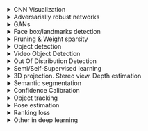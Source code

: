 <details>
  <summary>CNN Visualization</summary>

  Deep Inside Convolutional Networks: Visualising Image Classification Models and Saliency Maps | 2014 | [link](https://cs.nyu.edu/~fergus/papers/zeilerECCV2014.pdf) | [github](https://github.com/binrey/lithub/blob/master/data/Deep%20Inside%20Convolutional%20Networks:%20Visualising...%202014.pdf)    
  Visualizing and Understanding Convolutional Networks | 2014 | [link](https://arxiv.org/pdf/1311.2901.pdf) | [github](https://github.com/binrey/lithub/blob/master/data/Visualizing%20and%20Understanding%20Convolutional%20Networks%202014.pdf)   
  Striving for Simplisity: The All Convolutional Net | 2015 | [link](https://arxiv.org/pdf/1412.6806.pdf) | [github](https://github.com/binrey/lithub/blob/master/data/Striving%20for%20Simplisity:%20The%20All%20Convolutional%20Net%202015.pdf)   
  Adaptive Deconvolutional Networks for Mid and High Level Feature Learning | 2011 | [github](https://github.com/binrey/lithub/blob/master/data/Adaptive%20Deconvolutional%20Networks%20for%20Mid%20and%20High%20Level%20Feature%20Learning%202011.pdf)    
  Grad-CAM:Visual Explanations from Deep Networks via Gradient-based Localization | 2017 | [link](https://arxiv.org/abs/1610.02391) | [github](https://github.com/binrey/lithub/blob/master/data/Grad-CAM:%20Visual%20Explanations%20from%20Deep%20Networks...%202017.pdf)    
  Visualizing the Impact of Feature Attribution Baselines | [link](https://distill.pub/2020/attribution-baselines/)    
  Visualization gradient-based methods | [link](http://blog.qure.ai/notes/deep-learning-visualization-gradient-based-methods)    
</details>

<details>
  <summary>Adversarially robust networks</summary>

  Image Synthesis with a Single (Robust) Classifier | 2019 | [link](https://pdfs.semanticscholar.org/9def/7ae50a48bb914e4ea88730e5f01c17af685e.pdf)    
  Adversarial Robustness as a Prior for Learned Representations | 2019 | [link](https://arxiv.org/pdf/1906.00945.pdf)    
  Do Adversarially Robust ImageNet Models Transfer Better? | 2020 | [link](https://arxiv.org/pdf/2007.08489.pdf)    
  Improved Regularization of Convolutional Neural Networks with Cutout | 2017 | [link](https://arxiv.org/pdf/1708.04552.pdf)    
  Random Erasing Data Augmentation | 2017 | [link](https://arxiv.org/pdf/1708.04896.pdf)    
  Data Augmentation using Random Image Cropping and Patching for Deep CNNs | 2019 | [link](https://arxiv.org/pdf/1811.09030.pdf)    
</details>

<details>
  <summary>GANs</summary>

  #### Implementations
  Keras-GANs | [link](https://github.com/eriklindernoren/Keras-GAN)    
  COND DCGAN-tensorflow | [link](https://github.com/utkd/gans/blob/master/cifar10cgan.ipynb)    
  BEGAN-tensorflow | [link](https://github.com/fabulousjeong/began-tensorflow)   
  How to Develop a GAN for Generating Handwritten Digits | [link](https://machinelearningmastery.com/how-to-develop-a-generative-adversarial-network-for-an-mnist-handwritten-digits-from-scratch-in-keras/)    
  Unrolled-GAN. Tensorflow model | [link](https://github.com/gokul-uf/TF-Unrolled-GAN/blob/master/model.py)    
  Unrolled-GAN. Simple example in jup-notebook | [link](https://github.com/poolio/unrolled_gan/blob/master/Unrolled%20GAN%20demo.ipynb)   
  Trafficsign cyclegan | [link](https://github.com/Spataner/trafficsign-cyclegan)    
  NIPS 2016 Tutorial: Generative Adversarial Networks | [link](https://arxiv.org/pdf/1701.00160.pdf) | [github](data/1701.00160.pdf)    
  Keras-ACGAN-CIFAR10 | [link](https://github.com/King-Of-Knights/Keras-ACGAN-CIFAR10)    
  Cycle-GAN in Keras | [link](https://github.com/MingwangLin/cyclegan-keras)    
  Illustarted VQGAN | [link](https://ljvmiranda921.github.io/notebook/2021/08/08/clip-vqgan/)    

  #### Articles
  GAN: Generative Adversarial Nets | 2014 | [link](https://arxiv.org/pdf/1406.2661.pdf)    
  Image-to-Image Translation with Conditional Adversarial Networks | 2016 | [link](https://arxiv.org/pdf/1611.07004v1.pdf)    
  DCGAN: Unsupervised Representation Learning with Deep Conv. GANs | 2016 | [link](https://arxiv.org/pdf/1511.06434.pdf)    
  NIPS 2016 Tutorial: Generative Adversarial Networks | 2016 | [link](https://arxiv.org/pdf/1701.00160.pdf)    
  CA-GAN: Conditional Image Synthesis with Auxiliary Classifier GANs | 2016 | [link](https://arxiv.org/pdf/1610.09585.pdf)    
  BEGAN: Boundary Equilibrium Generative Adversarial Networks | 2017 | [link](https://arxiv.org/pdf/1703.10717.pdf)   
  Unrolled GANs | 2017 | [link](https://arxiv.org/pdf/1611.02163.pdf)    
  CycleGAN: Unpaired Image-to-Image Translation using Cycle-GANs | 2018 | [link](https://arxiv.org/pdf/1703.10593.pdf)    
  CGANS with Projection Discriminator | 2018 | [link](https://arxiv.org/pdf/1802.05637.pdf)    
  GAN hacks | [link](https://github.com/soumith/ganhacks)    
  GAN Series (from the beginning to the end) | [link](https://medium.com/@jonathan_hui/gan-gan-series-2d279f906e7b)    
  Generation of Natural Traffic Sign | [link](https://github.com/binrey/lithub/blob/master/data/Signs%20with%20CycleGan.pdf)   
  Achieving Robustness in the Wild via Adversarial Mixing with Disentangled Representationshttps | 2019 | [link](https://arxiv.org/pdf/1912.03192.pdf)    
  Image-to-Image Translation with Conditional Adversarial Networks (Pix2Pix) | 2018 | [link](https://arxiv.org/pdf/1611.07004.pdf)    
  Instance Normalization | 2017 | [link](https://arxiv.org/pdf/1607.08022.pdf)    
  Improved Techniques for Training GANs | 2016 | [link](https://arxiv.org/pdf/1606.03498v1.pdf)    
  Perceptual Losses for Real-Time Style Transfer and Super-Resolution | 2016 | [link](https://arxiv.org/pdf/1603.08155.pdf)    
  A U-Net Based Discriminator for Generative Adversarial Networks | 2020 | [link](https://arxiv.org/pdf/2002.12655.pdf)    
</details>
  
<details>
  
  <summary>Face box/landmarks detection</summary>
  
  #### Implementations
  MTCNN on caffe | [link](https://github.com/blankWorld/MTCNN-Accelerate-Onet)    
  
  #### Articles
  MTCNN description | [link](https://towardsdatascience.com/face-detection-using-mtcnn-a-guide-for-face-extraction-with-a-focus-on-speed-c6d59f82d49)    
  A Multi-Task CNN Framework for Driver Face Monitoring | [link](https://www.researchgate.net/publication/329748136_A_Multi-Task_CNN_Framework_for_Driver_Face_Monitoring)    
  Driver Drowsiness Detection Model Using Convolutional Neural Networks Techniques for Android Application | 2020 | [link](https://arxiv.org/pdf/2002.03728.pdf)    
  Fast Facial Landmark Detection and Applications: A Survey | 2021 | [link](https://arxiv.org/ftp/arxiv/papers/2101/2101.10808.pdf)    
  Как на самом деле работает распознавание лиц | [link](https://habr.com/ru/company/ntechlab/blog/586770/)    
</details> 
  
<details>
  <summary>Pruning & Weight sparsity</summary>
  
  Learning both Weights and Connections for Efficient Neural Networks | 2015 | [link](https://arxiv.org/pdf/1506.02626.pdf)  
  Sparse Convolutional Neural Networks | 2015 | [link](https://zpascal.net/cvpr2015/Liu_Sparse_Convolutional_Neural_2015_CVPR_paper.pdf)  
  Spatially-sparse convolutional neural networks | 2014 | [link](https://arxiv.org/pdf/1409.6070.pdf)  
  Training Sparse Neural Networks | 2016 | [link](https://arxiv.org/pdf/1611.06694.pdf)  
  Learning Sparse Neural Networks through L0 Regularization | 2018 | [link](https://arxiv.org/pdf/1712.01312.pdf)  
  Learning Sparse Neural Networks via Sensitivity-Driven Regularization | 2018 | [link](https://papers.nips.cc/paper/7644-learning-sparse-neural-networks-via-sensitivity-driven-regularization.pdf)  
  The Difficulty of Training Sparse Neural Networks | 2019 | [link](https://openreview.net/pdf?id=SyeyPEH23N)  
  Pruned and Structurally Sparse Neural Networks | 2018 | [link](https://arxiv.org/pdf/1810.00299.pdf)  
  Submanifold Sparse Convolutional Networks | 2017 | [link](https://arxiv.org/pdf/1706.01307.pdf)    

  The State of Sparsity in Deep Neural Networks | 2019 | [link](https://arxiv.org/pdf/1902.09574.pdf)    
  Sparse, Quantized, Full Frame CNN for Low Power Embedded Devices - Texas Instruments | [link](
  http://openaccess.thecvf.com/content_cvpr_2017_workshops/w4/papers/Mathew_Sparse_Quantized_Full_CVPR_2017_paper.pdf)   
  Ristretto: Hardware-Oriented Approximation of Convolutional Neural Networks | 2016 | [link](https://arxiv.org/pdf/1605.06402.pdf)    
  How to Quantize Neural Networks with TensorFlow | 2016 | [link](https://petewarden.com/2016/05/03/how-to-quantize-neural-networks-with-tensorflow/)    
  Quantizing deep convolutional networks for efficient inference: A whitepaper | 2018 | [link](https://arxiv.org/pdf/1806.08342.pdf)    
  Do We Really Need Model Compression? | [link](http://mitchgordon.me/machine/learning/2020/01/13/do-we-really-need-model-compression.html)    
  A Survey on Methods and Theories of Quantized Neural Networks | 2018 | [link](https://arxiv.org/pdf/1808.04752.pdf)   
</details>

<details>
  <summary>Object detection</summary>

  #### Implementations
  SSD in keras | [link](https://github.com/tanakataiki/ssd_kerasV2)    

  #### Articles
  A Survey of the Recent Architectures of Deep Convolutional Neural Networks | 2019 | [link](https://github.com/binrey/lithub/blob/master/data/A%20Survey%20of%20the%20Recent%20Architectures%20of%20Deep%20Convolutional%20Neural%20Networks%202019.pdf)   
  Exploring the Origins and Prevalence of Texture Bias in Convolutional Neural Networks | 2019 | [link](https://arxiv.org/pdf/1911.09071.pdf)    
  ShuffleNet | 2017 | [link](https://arxiv.org/pdf/1707.01083.pdf)    
  ResNet-38 | 2016 | [link](https://arxiv.org/pdf/1611.10080.pdf)    
  Deep Learning for Generic Object Detection: A Survey | 2019 | [link](https://arxiv.org/pdf/1809.02165.pdf)    
  Rethinking ImageNet Pre-training | 2018 | [link](https://arxiv.org/pdf/1811.08883.pdf)    
  Do Better ImageNet Models Transfer Better? | 2019 | [link](https://arxiv.org/pdf/1805.08974.pdf)     
  Object Detection List | [link](https://github.com/hoya012/deep_learning_object_detection)    
  Weakly supervised discriminative localization and classification: a joint learning process | 2009 | [github](data/1701.00160.pdf)    
  Object-centric spatial pooling for image classification | 2012 | [github](data/SegSVM_CMU-RI-TR-09-29.pdf)   
  5 Significant Object Detection Challenges and Solutions | [link](http://kimberlyfessel.com/algorithms/literature%20reviews/object-detection-challenges/)    
  How Much Position Information Do Convolutional Neural Networks Encode? | [link](https://arxiv.org/pdf/2001.08248.pdf)    
  Joint Face Detection and Alignment using Multi-task Cascaded Convolutional Networks | 2016 | [link](https://arxiv.org/pdf/1604.02878.pdf)    
  YOLO9000: Better, Faster, Stronger | 2016 | [link](https://arxiv.org/pdf/1612.08242.pdf)    
  Part-Aware Region Proposal for Vehicle Detection in High Occlusion Environment | 2018 | [link](https://github.com/binrey/lithub/blob/master/data/Part-Aware_Region_Proposal_for_Vehicle_Detection_i.pdf)    
  Occlusion-aware R-CNN: Detecting Pedestrians in a Crowd | 2018 | [link](https://arxiv.org/pdf/1807.08407.pdf)    
  Small objects detection | [link](https://medium.com/datadriveninvestor/small-objects-detection-problem-c5b430996162)   
  Feature Pyramid Networks for Object Detection | 2017 | [link](https://arxiv.org/pdf/1612.03144.pdf)   
  PP-YOLO: An Effective and Efficient Implementation of Object Detector | 2020 | [link](https://arxiv.org/pdf/2007.12099.pdf)    
  A Survey of Deep Learning-based Object Detection | 2019 | [link](https://arxiv.org/pdf/1907.09408.pdf)    
  Tips for implementing SSD Object Detection (with TensorFlow code) | 2019 | [link](https://lambdalabs.com/blog/how-to-implement-ssd-object-detection-in-tensorflow/)    
  Fire SSD: Wide Fire Modules based Single Shot Detector on Edge Device | 2018 | [link](https://arxiv.org/pdf/1806.05363v1.pdf)    
  DEFORMABLE DETR: DEFORMABLE TRANSFORMERS FOR END-TO-END OBJECT DETECTION | 2021 | [link](https://openreview.net/pdf?id=gZ9hCDWe6ke)    
  Object Detection Accuracy (mAP) Cheat Sheet | [link](https://towardsdatascience.com/object-detection-accuracy-map-cheat-sheet-8f710fd79011)    
  EfficientNetV2: Smaller Models and Faster Training | 2021 | [link](https://arxiv.org/pdf/2104.00298.pdf)    
</details>

<details>
  <summary>Video Object Detection</summary>
  
  Guide to VOD | [link](https://towardsdatascience.com/ug-vod-the-ultimate-guide-to-video-object-detection-816a76073aef)    
  Object Detection in Video with Spatiotemporal Sampling Networks | [link](https://arxiv.org/pdf/1803.05549.pdf)    
</details>

<details>
  <summary>Out Of Distribution Detection</summary>
  
  Out-of-Distribution Detection in Deep Neural Networks | [link](https://medium.com/analytics-vidhya/out-of-distribution-detection-in-deep-neural-networks-450da9ed7044)   
  Contrastive Training for Improved Out-of-Distribution Detection | [link](https://arxiv.org/pdf/2007.05566.pdf)      
  Label Smoothed Embedding Hypothesis for Out-of-Distribution Detection | 2021 | [link](https://arxiv.org/pdf/2102.05131.pdf)    
</details>

<details>
  <summary>Semi/Self-Supervised learning</summary>
  
  FixMatch: Simplifying Semi-Supervised Learning with Consistency and Confidence | 2001 | [link](https://arxiv.org/pdf/2001.07685.pdf)   
  A Simple Framework for Contrastive Learning of Visual Representations | 2020 | [link](https://arxiv.org/pdf/2002.05709.pdf)   
  Self-Supervised Representation Learning Overview | 2020 | [link](https://lilianweng.github.io/lil-log/2019/11/10/self-supervised-learning.html)    
  Emerging Properties in Self-Supervised Vision Transformers | [link](https://arxiv.org/pdf/2104.14294.pdf)    
  Efficient Visual Pretraining with Contrastive Detection | 2021 | [link](https://arxiv.org/pdf/2103.10957.pdf)    
  Emerging Properties in Self-Supervised Vision Transformers | 2021 | [link](https://arxiv.org/pdf/2104.14294.pdf)    
  An intro to self supervised learning | [link](https://towardsdatascience.com/a-different-kind-of-deep-learning-part-1-90fe6c52f1ab)    
  Self Supervised learning: generative approaches | [link](https://towardsdatascience.com/a-different-kind-of-deep-learning-part-2-b447ff469255)    
</details>

<details>
  <summary>3D projection. Stereo view. Depth estimation</summary>
  
  ### Implementations    
  Camera-Lidar Projection: Navigating between 2D and 3D | [link](https://medium.com/swlh/camera-lidar-projection-navigating-between-2d-and-3d-911c78167a94)    
  3D trajectory reconstruction of moving objects using multiple unsynchronized cameras | [link](https://github.com/CenekAlbl/mvus)    
  3D reconstruction example | [link](https://github.com/alyssaq/3Dreconstruction)    
  Depth perception using stereo camera (Python/C++) | [link](https://learnopencv.com/depth-perception-using-stereo-camera-python-c/)    
  Disparity map from opencv | [link](https://docs.opencv.org/4.x/dd/d53/tutorial_py_depthmap.html)    
  Inverse Projection | [link](https://github.com/darylclimb/cvml_project/tree/master/projections/inverse_projection)    
  Калибровка камеры с использованием с OpenCV | [link](https://docs.opencv.org/4.x/d4/d94/tutorial_camera_calibration.html) | [link](https://waksoft.susu.ru/2020/02/29/kalibrovka-kamery-s-ispolzovaniem-s-opencv/)        
  
  ### Articles    
  Основы стереозрения | [link](https://habr.com/ru/post/130300/)    
  Disparity Matrix | [link](https://jayrambhia.com/blog/disparity-mpas)    
  Stereo Ranging | [link](https://jayrambhia.com/blog/stereoranging)    
  Monocular Depth estimation with keras | [link](https://keras.io/examples/vision/depth_estimation/)    
  Digging Into Self-Supervised Monocular Depth Estimation | [link](https://openaccess.thecvf.com/content_ICCV_2019/papers/Godard_Digging_Into_Self-Supervised_Monocular_Depth_Estimation_ICCV_2019_paper.pdf)    
  Depth Map Prediction from a Single Image using a Multi-Scale Deep Network | 2014 | [link](https://papers.nips.cc/paper/2014/file/7bccfde7714a1ebadf06c5f4cea752c1-Paper.pdf)    
  Stereo Depth Estimation (Papers With Code) | [link](https://paperswithcode.com/task/stereo-depth-estimation)    
  Inverse Projection | [link](https://towardsdatascience.com/inverse-projection-transformation-c866ccedef1c)    

</details>
  
<details>
  <summary>Semantic segmentation</summary>
  
  Towards Bounding-Box Free Panoptic Segmentation | 2020 | [link](https://arxiv.org/pdf/2002.07705.pdf)    
  Learning Deconvolution Network for Semantic Segmentation | 2015 | [link](https://arxiv.org/pdf/1505.04366.pdf)    
  Fully Convolutional Networks for Semantic Segmentation | 2015 | [link](https://arxiv.org/pdf/1411.4038.pdf)    
  DeepLab | 2017 | [link](https://arxiv.org/pdf/1606.00915.pdf)    
  Rethinking Atrous Convolution for Semantic Image Segmentation | 2017 | [link](https://arxiv.org/pdf/1706.05587.pdf)    
  Encoder-Decoder with Atrous Separable Convolution for Semantic Image Segmentation | 2018 | [link](https://arxiv.org/pdf/1802.02611.pdf)    
</details>

<details>
  <summary>Confidence Calibration</summary>
  
  Calibrating Deep Neural Networks using Focal Loss | 2020 | [link](https://arxiv.org/pdf/2002.09437.pdf)    
  Проблема калибровки уверенности | 2020 | [link](https://dyakonov.org/2020/03/27/проблема-калибровки-уверенности/)    
  On Calibration of Modern Neural Networks | 2017 | [link](https://arxiv.org/pdf/1706.04599.pdf)    
</details>

<details>
  <summary>Object tracking</summary>
  
  Оптические трекеры: ASEF и MOSSE | 2018 | [link](https://habr.com/ru/post/421285/)    
  Visual Object Tracking using Adaptive Correlation Filters | 2010 | [link](https://github.com/binrey/lithub/blob/master/data/bolme_cvpr10.pdf)    
  Kalman and Bayesian Filters in Python | 2020 | [link](https://github.com/rlabbe/Kalman-and-Bayesian-Filters-in-Python)    
</details>

<details>
  <summary>Pose estimation</summary>
  
  Multimodal Regression | [link](https://towardsdatascience.com/anchors-and-multi-bin-loss-for-multi-modal-target-regression-647ea1974617)    
  Orientation Estimation in Monocular 3D Object Detection | [link](https://towardsdatascience.com/orientation-estimation-in-monocular-3d-object-detection-f850ace91411)   
  3D Bounding Box Estimation Using Deep Learning and Geometry | 2017 | [link](https://arxiv.org/pdf/1612.00496.pdf)    
  Deep Fitting Degree Scoring Network for Monocular 3D Object Detection | 2019 | [link](https://arxiv.org/pdf/1904.12681.pdf)    
  DensePose: Dense Human Pose Estimation In The Wild | 2018 | [link](https://arxiv.org/pdf/1802.00434.pdf)      
  An Efficient 3D Object Detection Framework for Autonomous Driving | 2019 | [link](https://arxiv.org/pdf/1903.10955.pdf)    
  Lifting 2D object detection to 3D in autonomous driving | 2019 | [link](https://towardsdatascience.com/geometric-reasoning-based-cuboid-generation-in-monocular-3d-object-detection-5ee2996270d1)    
</details>

<details>
  <summary>Ranking loss</summary>
  
  Understanding Ranking Loss, Contrastive Loss, Margin Loss, Triplet Loss, Hinge Loss and all those confusing names | [link](https://gombru.github.io/2019/04/03/ranking_loss/)    
  Siamese and triplet learning with online pair/triplet mining | [link](https://github.com/adambielski/siamese-triplet)    
</details>

<details>
  <summary>Other in deep learning</summary>
  
  ### Miscellaneous  
  [Greedy Policy Search: A Simple Baseline for Learnable Test-Time Augmentation | 2020](https://arxiv.org/pdf/2002.09103.pdf)    
  [A Basic Introduction to Separable Convolutions](https://towardsdatascience.com/a-basic-introduction-to-separable-convolutions-b99ec3102728)    
  [Class imbalance in deep learning](https://journalofbigdata.springeropen.com/articles/10.1186/s40537-019-0192-5#Fig4)    
  [Deep dive into conv nets](https://towardsdatascience.com/deep-dive-into-convolutional-networks-48db75969fdf)      
  [Neural Networks and Deep Learning](http://neuralnetworksanddeeplearning.com/index.html)    
  [Learning Deep Architectures for AI](https://www.iro.umontreal.ca/~lisa/pointeurs/TR1312.pdf)    
  [mAP metric](https://jonathan-hui.medium.com/map-mean-average-precision-for-object-detection-45c121a31173)
  
  ### Back Propagation
  [How the backpropagation algorithm works | neuralnetworksanddeeplearning.com](http://neuralnetworksanddeeplearning.com/chap2.html)    
  [Backpropagation Intuition | deeplearning.ai](https://www.youtube.com/watch?v=yXcQ4B-YSjQ&t=780s&ab_channel=DeepLearningAI)  
  [Derivatives With Computation Graphs | deeplearning.ai](https://www.youtube.com/watch?v=nJyUyKN-XBQ&t=336s&ab_channel=DeepLearningAI)  
  [Computation Graph | deeplearning.ai](https://www.youtube.com/watch?v=hCP1vGoCdYU&ab_channel=DeepLearningAI)  
  [Backpropagation Main Ideas | StatQuest](https://www.youtube.com/watch?v=IN2XmBhILt4&t=729s&ab_channel=StatQuestwithJoshStarmer)  
  [Backpropagation Details Pt. 1 | StatQuest](https://www.youtube.com/watch?v=iyn2zdALii8&ab_channel=StatQuestwithJoshStarmer)  
  [Backpropagation Details Pt. 1 | StatQuest](https://www.youtube.com/watch?v=GKZoOHXGcLo&ab_channel=StatQuestwithJoshStarmer)
</details>    
